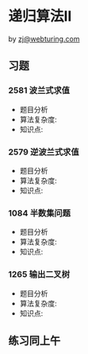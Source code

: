 # 递归算法II
by zj@webturing.com


## 习题

### 2581	波兰式求值
- 题目分析
- 算法复杂度:  
- 知识点:
### 2579	逆波兰式求值
- 题目分析
- 算法复杂度:  
- 知识点:
### 1084	半数集问题
- 题目分析
- 算法复杂度:  
- 知识点:
### 1265	输出二叉树
- 题目分析
- 算法复杂度:  
- 知识点:

## 练习同上午
